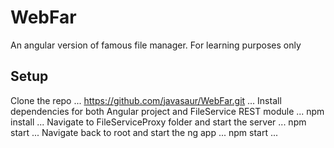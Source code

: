 # WebFar

An angular version of famous file manager. For learning purposes only

## Setup
Clone the repo 
...
https://github.com/javasaur/WebFar.git
...
Install dependencies for both Angular project and FileService REST module
...
npm install
...
Navigate to FileServiceProxy folder and start the server
...
npm start
...
Navigate back to root and start the ng app
...
npm start
...



